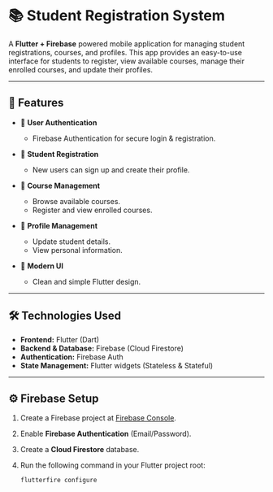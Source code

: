 # 📚 Student Registration System  

A **Flutter + Firebase** powered mobile application for managing student registrations, courses, and profiles. This app provides an easy-to-use interface for students to register, view available courses, manage their enrolled courses, and update their profiles.  

---

## 🚀 Features  

- 🔐 **User Authentication**  
  - Firebase Authentication for secure login & registration.  

- 📝 **Student Registration**  
  - New users can sign up and create their profile.  

- 📖 **Course Management**  
  - Browse available courses.  
  - Register and view enrolled courses.  

- 👤 **Profile Management**  
  - Update student details.  
  - View personal information.  

- 🎨 **Modern UI**  
  - Clean and simple Flutter design.  

---

## 🛠️ Technologies Used  

- **Frontend:** Flutter (Dart)  
- **Backend & Database:** Firebase (Cloud Firestore)  
- **Authentication:** Firebase Auth  
- **State Management:** Flutter widgets (Stateless & Stateful)  

---

## ⚙️ Firebase Setup  

1. Create a Firebase project at [Firebase Console](https://console.firebase.google.com/).  
2. Enable **Firebase Authentication** (Email/Password).  
3. Create a **Cloud Firestore** database.  
4. Run the following command in your Flutter project root:  

   ```bash
   flutterfire configure
